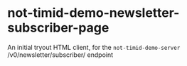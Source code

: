 # not-timid-demo-newsletter-subscriber-page
An initial tryout HTML client, for the `not-timid-demo-server` /v0/newsletter/subscriber/ endpoint
